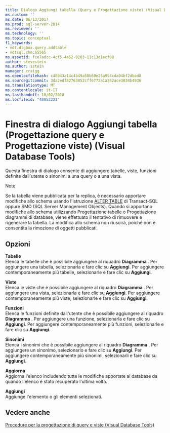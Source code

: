 ```yaml
---
title: Dialogo Aggiungi tabella (Query e Progettazione viste) (Visual Database Tools) | Microsoft Docs
ms.custom: ''
ms.date: 06/13/2017
ms.prod: sql-server-2014
ms.reviewer: ''
ms.technology: ''
ms.topic: conceptual
f1_keywords:
- vdt.dlgbox.query.addtable
- vdtsql.chm:65565
ms.assetid: fce7adcc-4cf5-4a52-9203-11c13d1ecf08
author: stevestein
ms.author: sstein
manager: craigg
ms.openlocfilehash: c48943a14c4b49a58b60e25a954cda04bf2dbad8
ms.sourcegitcommit: 3da2edf82763852cff6772a1a282ace3034b4936
ms.translationtype: MT
ms.contentlocale: it-IT
ms.lasthandoff: 10/02/2018
ms.locfileid: "48052221"
---
```

# <a name="add-table-dialog-box-query-and-view-designers-visual-database-tools"></a>Finestra di dialogo Aggiungi tabella (Progettazione query e Progettazione viste) (Visual Database Tools)
  Questa finestra di dialogo consente di aggiungere tabelle, viste, funzioni definite dall'utente o sinonimi a una query o a una vista.  
  
> [!NOTE]  
>  Se la tabella viene pubblicata per la replica, è necessario apportare modifiche allo schema usando l'istruzione [ALTER TABLE](/sql/t-sql/statements/alter-table-transact-sql) di Transact-SQL oppure SMO (SQL Server Management Objects). Quando si apportano modifiche allo schema utilizzando Progettazione tabelle o Progettazione diagrammi di database, viene effettuato il tentativo di rimuovere e rigenerare la tabella. La modifica allo schema non riuscirà, poiché non è consentita la rimozione di oggetti pubblicati.  
  
## <a name="options"></a>Opzioni  
 **Tabelle**  
 Elenca le tabelle che è possibile aggiungere al riquadro **Diagramma** . Per aggiungere una tabella, selezionarla e fare clic su **Aggiungi**. Per aggiungere contemporaneamente più tabelle, selezionarle e fare clic su **Aggiungi**.  
  
 **Viste**  
 Elenca le viste che è possibile aggiungere al riquadro **Diagramma** . Per aggiungere una vista, selezionarla e fare clic su **Aggiungi**. Per aggiungere contemporaneamente più viste, selezionarle e fare clic su **Aggiungi**.  
  
 **Funzioni**  
 Elenca le funzioni definite dall'utente che è possibile aggiungere al riquadro **Diagramma** . Per aggiungere una funzione, selezionarla e fare clic su **Aggiungi**. Per aggiungere contemporaneamente più funzioni, selezionarle e fare clic su **Aggiungi**.  
  
 **Sinonimi**  
 Elenca i sinonimi che è possibile aggiungere al riquadro **Diagramma** . Per aggiungere un sinonimo, selezionarlo e fare clic su **Aggiungi**. Per aggiungere contemporaneamente più sinonimi, selezionarli e fare clic su **Aggiungi**.  
  
 **Aggiorna**  
 Aggiorna l'elenco includendo tutte le modifiche apportate al database da quando l'elenco è stato recuperato l'ultima volta.  
  
 **Aggiungi**  
 Aggiunge l'elemento o gli elementi selezionati.  
  
## <a name="see-also"></a>Vedere anche  
 [Procedure per la progettazione di query e viste &#40;Visual Database Tools&#41;](visual-database-tools.md)  
  
  
